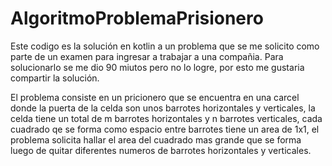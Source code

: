# AlgoritmoProblemaPrisionero

Este codigo es la solución en kotlin a un problema que se me solicito como parte de un examen para ingresar a trabajar a una compañia.
Para solucionarlo se me dio 90 miutos pero no lo logre, por esto me gustaria compartir la solución.

El problema consiste en un pricionero que se encuentra en una carcel donde la puerta de la celda son unos barrotes horizontales y verticales, 
la celda tiene un total de m barrotes horizontales y n barrotes verticales, cada cuadrado qe se forma como espacio entre barrotes tiene un area de 1x1,
el problema solicita hallar el area del cuadrado mas grande que se forma luego de quitar diferentes numeros de barrotes horizontales y verticales.




